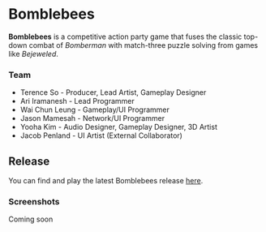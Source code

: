 # Bomblebees
**Bomblebees** is a competitive action party game that fuses the classic top-down combat of *Bomberman* with match-three puzzle solving from games like *Bejeweled*.

### Team
- Terence So - Producer, Lead Artist, Gameplay Designer
- Ari Iramanesh - Lead Programmer
- Wai Chun Leung - Gameplay/UI Programmer
- Jason Mamesah - Network/UI Programmer
- Yooha Kim - Audio Designer, Gameplay Designer, 3D Artist
- Jacob Penland - UI Artist (External Collaborator)
 
## Release
You can find and play the latest Bomblebees release [here](https://github.com/aith/bomblebees/releases).

### Screenshots

Coming soon